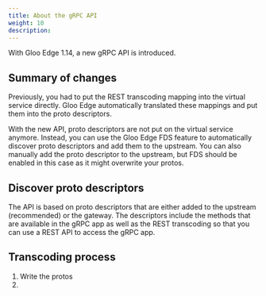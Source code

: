 ```yaml
---
title: About the gRPC API
weight: 10
description: 
---
```


With Gloo Edge 1.14, a new gRPC API is introduced.

## Summary of changes

Previously, you had to put the REST transcoding mapping into the virtual service directly. Gloo Edge automatically translated these mappings and put them into the proto descriptors. 

With the new API, proto descriptors are not put on the virtual service anymore. Instead, you can use the Gloo Edge FDS feature to automatically discover proto descriptors and add them to the upstream. You can also manually add the proto descriptor to the upstream, but FDS should be enabled in this case as it might overwrite your protos. 

## Discover proto descriptors

The API is based on proto descriptors that are either added to the upstream (recommended) or the gateway. The descriptors include the methods that are available in the gRPC app as well as the REST transcoding so that you can use a REST API to access the gRPC app. 

## Transcoding process

1. Write the protos
2. 

